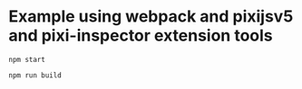 # Example using webpack and pixijsv5 and pixi-inspector extension tools

```
npm start
```

```
npm run build
```

